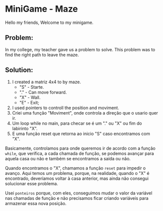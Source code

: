 # MiniGame - Maze

Hello my friends, Welcome to my minigame.

## Problem:

In my college, my teacher gave us a problem to solve. This problem was to find the right path to leave the maze.

## Solution:

1) I created a matriz 4x4 to by maze.
    - "S" - Starte.
    - "." - Can move forward.
    - "X" - Wall.
    - "E" - Exit;
2) I used pointers to controll the position and moviment. 
3) Criei uma função "Moviment", onde controla a direção que o usario quer ir.
4) Um loop while no main, para checar se é um "." ou "X" ou fim do labirinto "X". 
5) E uma função reset que retorna ao inicio "S" caso encontramos com "X".

Basicamente, controlamos para onde queremos ir de acordo com a função ``while``, que verifica, a cada chamada de função, se podemos avançar para aquela casa ou não e também se encontramos a saída ou não.

Quando encontramos o "X", chamamos a função ``reset`` para impedir o avanço. Aqui temos um problema, porque, na realidade, quando o "X" é encontrado, deveríamos voltar à casa anterior, mas ainda não consegui solucionar esse problema.

Usei ``ponteiros`` porque, com eles, conseguimos mudar o valor da variável nas chamadas de função e não precisamos ficar criando variáveis para armazenar essa nova posição.

